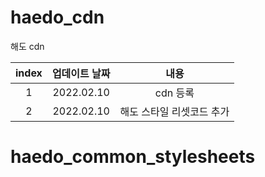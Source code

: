 # haedo_cdn
해도 cdn

|**index**|**업데이트 날짜**|**내용**|
|:---:|:---:|:---:|
|1|2022.02.10|cdn 등록|
|2|2022.02.10|해도 스타일 리셋코드 추가|

# haedo_common_stylesheets